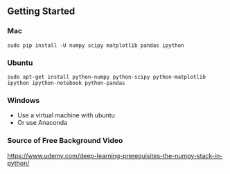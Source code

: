 ## Getting Started 

### Mac

`sudo pip install -U numpy scipy matplotlib pandas ipython `

### Ubuntu

`sudo apt-get install python-numpy python-scipy python-matplotlib ipython ipython-notebook python-pandas`

### Windows
- Use a virtual machine with ubuntu
- Or use Anaconda

### Source of Free Background Video
https://www.udemy.com/deep-learning-prerequisites-the-numpy-stack-in-python/
